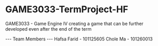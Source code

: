 # GAME3033-TermProject-HF
 GAME3033 - Game Engine IV creating a game that can be further developed even after the end of the term

--- Team Members ---
Hafsa Farid - 101125605
Chole Ma - 101260013